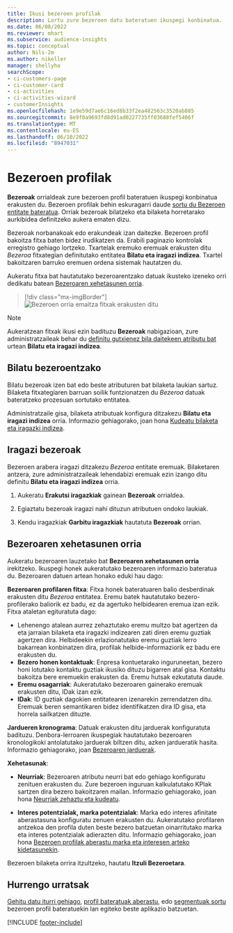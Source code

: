 ```yaml
---
title: Ikusi bezeroen profilak
description: Lortu zure bezeroen datu bateratuen ikuspegi konbinatua.
ms.date: 06/08/2022
ms.reviewer: mhart
ms.subservice: audience-insights
ms.topic: conceptual
author: Nils-2m
ms.author: nikeller
manager: shellyha
searchScope:
- ci-customers-page
- ci-customer-card
- ci-activities
- ci-activities-wizard
- customerInsights
ms.openlocfilehash: 1e9e59d7ae6c16ed8b33f2ea482563c3520ab885
ms.sourcegitcommit: 8e9f0a9693fd8d91ad0227735ff03688fef5406f
ms.translationtype: MT
ms.contentlocale: eu-ES
ms.lasthandoff: 06/10/2022
ms.locfileid: "8947031"
---
```

# <a name="customer-profiles"></a>Bezeroen profilak

**Bezeroak** orrialdeak zure bezeroen profil bateratuen ikuspegi konbinatua erakusten du. Bezeroen profilak behin eskuragarri daude [sortu du Bezeroen entitate bateratua](data-unification.md). Orriak bezeroak bilatzeko eta bilaketa horretarako aurkibidea definitzeko aukera ematen dizu.

Bezeroak norbanakoak edo erakundeak izan daitezke. Bezeroen profil bakoitza fitxa baten bidez irudikatzen da. Erabili paginazio kontrolak erregistro gehiago lortzeko. Txartelak eremuko eremuak erakusten ditu *Bezeroa* fitxategian definitutako entitatea **Bilatu eta iragazi indizea**. Txartel bakoitzaren barruko eremuen ordena sistemak hautatzen du.

Aukeratu fitxa bat hautatutako bezeroarentzako datuak ikusteko izeneko orri dedikatu batean [Bezeroaren xehetasunen orria](customer-profiles.md#customer-details-page).

> [!div class="mx-imgBorder"]
> ![Bezeroen orria emaitza fitxak erakusten ditu](media/customers-page-result-tiles-B2C.png "Bezeroen orria emaitza fitxak erakusten ditu")

> [!NOTE]
> Aukeratzean fitxak ikusi ezin badituzu **Bezeroak** nabigazioan, zure administratzaileak behar du [definitu gutxienez bila daitekeen atributu bat](search-filter-index.md) urtean **Bilatu eta iragazi indizea**.

## <a name="search-for-customers"></a>Bilatu bezeroentzako

Bilatu bezeroak izen bat edo beste atributuren bat bilaketa laukian sartuz. Bilaketa fitxategiaren barruan soilik funtzionatzen du *Bezeroa* datuak bateratzeko prozesuan sortutako entitatea.

Administratzaile gisa, bilaketa atributuak konfigura ditzakezu **Bilatu eta iragazi indizea** orria. Informazio gehiagorako, joan hona [Kudeatu bilaketa eta iragazki indizea](search-filter-index.md).

## <a name="filter-customers"></a>Iragazi bezeroak

Bezeroen arabera iragazi ditzakezu *Bezeroa* entitate eremuak. Bilaketaren antzera, zure administratzaileak lehendabizi eremuak ezin izango ditu definitu **Bilatu eta iragazi indizea** orria.

1. Aukeratu **Erakutsi iragazkiak** gainean **Bezeroak** orrialdea.

1. Egiaztatu bezeroak iragazi nahi dituzun atributuen ondoko laukiak.

1. Kendu iragazkiak **Garbitu iragazkiak** hautatuta **Bezeroak** orrian.

## <a name="customer-details-page"></a>Bezeroaren xehetasunen orria

Aukeratu bezeroaren lauzetako bat **Bezeroaren xehetasunen orria** irekitzeko. Ikuspegi honek aukeratutako bezeroaren informazio bateratua du. Bezeroaren datuen artean honako eduki hau dago:

**Bezeroaren profilaren fitxa**: Fitxa honek bateratuaren balio desberdinak erakusten ditu *Bezeroa* entitatea. Eremu batek hautatutako bezero-profilerako baliorik ez badu, ez da agertuko helbidearen eremua izan ezik. Fitxa ataletan egituratuta dago:

- Lehenengo atalean aurrez zehaztutako eremu multzo bat agertzen da eta jarraian bilaketa eta iragazki indizearen zati diren eremu guztiak agertzen dira. Helbideekin erlazionatutako eremu guztiak lerro bakarrean konbinatzen dira, profilak helbide-informaziorik ez badu ere erakusten du.
- **Bezero honen kontaktuak**: Enpresa kontuetarako inguruneetan, bezero honi lotutako kontaktu guztiak ikusiko dituzu bigarren atal gisa. Kontaktu bakoitza bere eremuekin erakusten da. Eremu hutsak ezkutatuta daude.
- **Eremu osagarriak**: Aukeratutako bezeroaren gainerako eremuak erakusten ditu, IDak izan ezik.
- **IDak**: ID guztiak dagokien entitatearen izenarekin zerrendatzen ditu. Eremuak beren semantikaren bidez identifikatzen dira ID gisa, eta horrela sailkatzen dituzte.

**Jardueren kronograma**: Datuak erakusten ditu jarduerak konfiguratuta badituzu. Denbora-lerroaren ikuspegiak hautatutako bezeroaren kronologikoki antolatutako jarduerak biltzen ditu, azken jardueratik hasita. Informazio gehiagorako, joan [Bezeroaren jarduerak](activities.md).

**Xehetasunak**:

- **Neurriak**: Bezeroaren atributu neurri bat edo gehiago konfiguratu zenituen erakusten du. Zure bezeroen inguruan kalkulatutako KPIak sartzen dira bezero bakoitzaren mailan. Informazio gehiagorako, joan hona [Neurriak zehaztu eta kudeatu](measures.md).

- **Interes potentzialak, marka potentzialak**: Marka edo interes afinitate aberastasuna konfiguratu zenuen erakusten du. Aukeratutako profilaren antzekoa den profila duten beste bezero batzuetan oinarritutako marka eta interes potentzialak adierazten ditu. Informazio gehiagorako, joan hona [Bezeroen profilak aberastu marka eta interesen arteko kidetasunekin](enrichment-microsoft.md).

Bezeroen bilaketa orrira itzultzeko, hautatu **Itzuli Bezeroetara**.

## <a name="next-steps"></a>Hurrengo urratsak

[Gehitu datu iturri gehiago](data-sources.md), [profil bateratuak aberastu](enrichment-hub.md), edo [segmentuak sortu](segments.md) bezeroen profil bateratuekin lan egiteko beste aplikazio batzuetan.

[!INCLUDE [footer-include](includes/footer-banner.md)]
